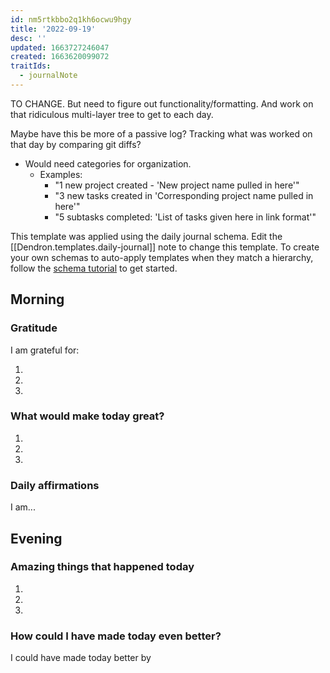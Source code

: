 ```yaml
---
id: nm5rtkbbo2q1kh6ocwu9hgy
title: '2022-09-19'
desc: ''
updated: 1663727246047
created: 1663620099072
traitIds:
  - journalNote
---
```



TO CHANGE. But need to figure out functionality/formatting. And work on that ridiculous multi-layer tree to get to each day. 

Maybe have this be more of a passive log? Tracking what was worked on that day by comparing git diffs?
  - Would need categories for organization. 
    - Examples:
      - "1 new project created - 'New project name pulled in here'"
      - "3 new tasks created in 'Corresponding project name pulled in here'"
      - "5 subtasks completed: 'List of tasks given here in link format'"



This template was applied using the daily journal schema. Edit the [[Dendron.templates.daily-journal]] note to change this template.
To create your own schemas to auto-apply templates when they match a hierarchy, follow the [schema tutorial](https://blog.dendron.so/notes/P1DL2uXHpKUCa7hLiFbFA/) to get started.

<!--
Based on the journaling method created by Intelligent Change:
- [Intelligent Change: Our Story](https://www.intelligentchange.com/pages/our-story)
- [The Five Minute Journal](https://www.intelligentchange.com/products/the-five-minute-journal)
-->

## Morning

<!-- Fill out this section after waking up -->

### Gratitude

I am grateful for:

1.
2.
3.

### What would make today great?

1.
2.
3.

### Daily affirmations

I am...

## Evening

<!-- Fill out this section before going to sleep, reflecting on your day -->

### Amazing things that happened today

1.
2.
3.

### How could I have made today even better?

I could have made today better by
